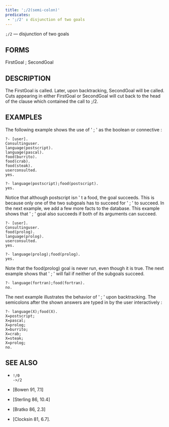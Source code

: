 ```yaml
---
title: ';/2(semi-colon)'
predicates:
 - ';/2' : disjunction of two goals
---
```

`;/2` — disjunction of two goals


## FORMS

FirstGoal ; SecondGoal


## DESCRIPTION

The FirstGoal is called. Later, upon backtracking, SecondGoal will be called. Cuts appearing in either FirstGoal or SecondGoal will cut back to the head of the clause which contained the call to ;/2.


## EXAMPLES

The following example shows the use of ' ; ' as the boolean or connective :

```
?- [user].
Consultinguser.
language(postscript).
language(pascal).
food(burrito).
food(crab).
food(steak).
userconsulted.
yes.
```

```
?- language(postscript);food(postscript).
yes.
```

Notice that although postscript isn ' t a food, the goal succeeds. This is because only one of the two subgoals has to succeed for ' ; ' to succeed. In the next example, we add a few more facts to the database. This example shows that ' ; ' goal also succeeds if both of its arguments can succeed.

```
?- [user].
Consultinguser.
food(prolog).
language(prolog).
userconsulted.
yes.
```

```
?- language(prolog);food(prolog).
yes.
```

Note that the food(prolog) goal is never run, even though it is true. The next example shows that ' ; ' will fail if neither of the subgoals succeed.

```
?- language(fortran);food(fortran).
no.
```

The next example illustrates the behavior of ' ; ' upon backtracking. The semicolons after the shown answers are typed in by the user interactively :

```
?- language(X);food(X).
X=postscript;
X=pascal;
X=prolog;
X=burrito;
X=crab;
X=steak;
X=prolog;
no.
```


## SEE ALSO

- `!/0`  
`->/2`

- [Bowen 91, 7.1]
- [Sterling 86, 10.4]
- [Bratko 86, 2.3]
- [Clocksin 81, 6.7]. 
